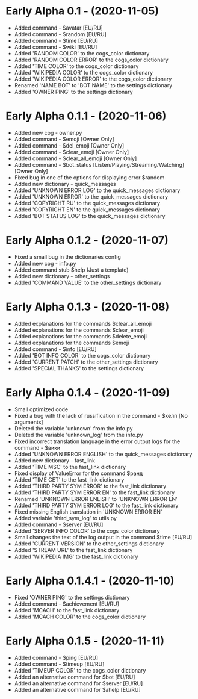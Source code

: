 # Early Alpha 0.1 - (2020-11-05)
- Added command - $avatar [EU/RU]
- Added command - $random [EU/RU]
- Added command - $time [EU/RU]
- Added command - $wiki [EU/RU]
- Added 'RANDOM COLOR' to the cogs_color dictionary
- Added 'RANDOM COLOR ERROR' to the cogs_color dictionary
- Added 'TIME COLOR' to the cogs_color dictionary
- Added 'WIKIPEDIA COLOR' to the cogs_color dictionary
- Added 'WIKIPEDIA COLOR ERROR' to the cogs_color dictionary
- Renamed 'NAME BOT' to 'BOT NAME' to the settings dictionary
- Added 'OWNER PING' to the settings dictionary

# Early Alpha 0.1.1 - (2020-11-06)
- Added new cog - owner.py
- Added command - $emoji [Owner Only]
- Added command - $del_emoji [Owner Only]
- Added command - $clear_emoji [Owner Only]
- Added command - $clear_all_emoji [Owner Only]
- Added command - $bot_status [Listen/Playing/Streaming/Watching] [Owner Only]
- Fixed bug in one of the options for displaying error $random
- Added new dictionary - quick_messages
- Added 'UNKNOWN ERROR LOG' to the quick_messages dictionary
- Added 'UNKNOWN ERROR' to the quick_messages dictionary
- Added 'COPYRIGHT RU' to the quick_messages dictionary
- Added 'COPYRIGHT EN' to the quick_messages dictionary
- Added 'BOT STATUS LOG' to the quick_messages dictionary

# Early Alpha 0.1.2 - (2020-11-07)
- Fixed a small bug in the dictionaries config
- Added new cog - info.py
- Added command stub $help (Just a template)
- Added new dictionary - other_settings
- Added 'COMMAND VALUE' to the other_settings dictionary

# Early Alpha 0.1.3 - (2020-11-08)
- Added explanations for the commands $clear_all_emoji
- Added explanations for the commands $clear_emoji
- Added explanations for the commands $delete_emoji
- Added explanations for the commands $emoji
- Added command - $info [EU/RU]
- Added 'BOT INFO COLOR' to the cogs_color dictionary
- Added 'CURRENT PATCH' to the other_settings dictionary
- Added 'SPECIAL THANKS' to the settings dictionary

# Early Alpha 0.1.4 - (2020-11-09)
- Small optimized code
- Fixed a bug with the lack of russification in the command - $хелп [No arguments]
- Deleted the variable 'unknown' from the info.py
- Deleted the variable 'unknown_log' from the info.py
- Fixed incorrect translation language in the error output logs for the command - $вики
- Added 'UNKNOWN ERROR ENGLISH' to the quick_messages dictionary
- Added new dictionary - fast_link
- Added 'TIME MSC' to the fast_link dictionary
- Fixed display of ValueError for the command $ранд
- Added 'TIME CET' to the fast_link dictionary
- Added 'THIRD PARTY SYM ERROR' to the fast_link dictionary
- Added 'THIRD PARTY SYM ERROR EN' to the fast_link dictionary
- Renamed 'UNKNOWN ERROR ENLISH' to 'UNKNOWN ERROR EN'
- Added 'THIRD PARTY SYM ERROR LOG' to the fast_link dictionary
- Fixed missing English translation in 'UNKNOWN ERROR EN'
- Added variable 'third_sym_log' to utils.py
- Added command - $server [EU/RU]
- Added 'SERVER INFO COLOR' to the cogs_color dictionary
- Small changes the text of the log output in the command $time [EU/RU]
- Added 'CURRENT VERSION' to the other_settings dictionary
- Added 'STREAM URL' to the fast_link dictionary
- Added 'WIKIPEDIA IMG' to the fast_link dictionary

# Early Alpha 0.1.4.1 - (2020-11-10)
- Fixed 'OWNER PING' to the settings dictionary
- Added command - $achievement [EU/RU]
- Added 'MCACH' to the fast_link dictionary
- Added 'MCACH COLOR' to the cogs_color dictionary


# Early Alpha 0.1.5 - (2020-11-11)
- Added command - $ping [EU/RU]
- Added command - $timeup [EU/RU]
- Added 'TIMEUP COLOR' to the cogs_color dictionary
- Added an alternative command for $bot [EU/RU]
- Added an alternative command for $server [EU/RU]
-  Added an alternative command for $ahelp [EU/RU]
